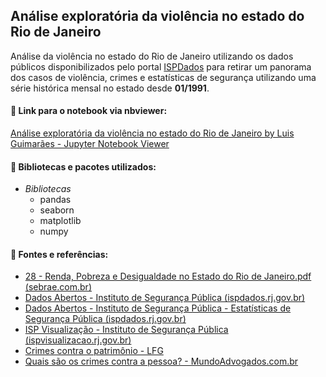 ##  Análise exploratória da violência no estado do Rio de Janeiro

Análise da violência no estado do Rio de Janeiro utilizando os dados públicos disponibilizados pelo portal  [ISPDados](http://www.ispdados.rj.gov.br/) para retirar um panorama dos casos de violência, crimes e estatísticas de segurança utilizando uma série histórica mensal no estado desde **01/1991**.

#### 🔗  Link para o notebook via nbviewer:
[ Análise exploratória da violência no estado do Rio de Janeiro by Luis Guimarães - Jupyter Notebook Viewer](https://nbviewer.jupyter.org/github/LuisCSGuimaraes/ViolenciaRJ/blob/main/Notebook/An%C3%A1lise%20explorat%C3%B3ria%20da%20viol%C3%AAncia%20no%20estado%20do%20Rio%20de%20Janeiro.ipynb)


#### 📑  Bibliotecas  e pacotes utilizados:

* *Bibliotecas*
	-  pandas
	-  seaborn
	-  matplotlib
	-  numpy

	
#### 📜  Fontes e referências:
* [28 - Renda, Pobreza e Desigualdade no Estado do Rio de Janeiro.pdf (sebrae.com.br)](https://www.sebrae.com.br/Sebrae/Portal%20Sebrae/UFs/RJ/Anexos/28%20-%20Renda,%20Pobreza%20e%20Desigualdade%20no%20Estado%20do%20Rio%20de%20Janeiro.pdf)
* [Dados Abertos - Instituto de Segurança Pública (ispdados.rj.gov.br)](http://www.ispdados.rj.gov.br/)
* [Dados Abertos - Instituto de Segurança Pública - Estatísticas de Segurança Pública (ispdados.rj.gov.br)](http://www.ispdados.rj.gov.br/estatistica.html)
* [ISP Visualização - Instituto de Segurança Pública (ispvisualizacao.rj.gov.br)](http://www.ispvisualizacao.rj.gov.br/index.html)
* [Crimes contra o patrimônio - LFG](https://www.lfg.com.br/conteudos/artigos/geral/crimes-contra-o-patrimonio)
* [Quais são os crimes contra a pessoa? - MundoAdvogados.com.br](https://www.mundoadvogados.com.br/artigos/quais-sao-os-crimes-contra-a-pessoa)
